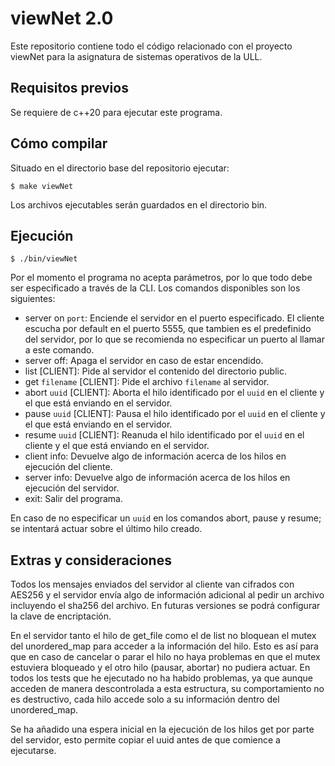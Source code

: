 # viewNet 2.0
Este repositorio contiene todo el código relacionado con el proyecto viewNet para la asignatura de sistemas operativos de la ULL.

## Requisitos previos
Se requiere de c++20 para ejecutar este programa.

## Cómo compilar
Situado en el directorio base del repositorio ejecutar:

```$ make viewNet```

Los archivos ejecutables serán guardados en el directorio bin.

## Ejecución

```$ ./bin/viewNet```

Por el momento el programa no acepta parámetros, por lo que todo debe ser especificado a través de la CLI.
Los comandos disponibles son los siguientes:
 - server on `port`: Enciende el servidor en el puerto especificado. El cliente escucha por default en el puerto 5555, que tambien es el predefinido del servidor, por lo que se recomienda no especificar un puerto al llamar a este comando.
 - server off: Apaga el servidor en caso de estar encendido.
 - list [CLIENT]: Pide al servidor el contenido del directorio public.
 - get `filename` [CLIENT]: Pide el archivo `filename` al servidor.
 - abort `uuid` [CLIENT]: Aborta el hilo identificado por el `uuid` en el cliente y el que está enviando en el servidor.
 - pause `uuid` [CLIENT]: Pausa el hilo identificado por el `uuid` en el cliente y el que está enviando en el servidor.
 - resume `uuid` [CLIENT]: Reanuda el hilo identificado por el `uuid` en el cliente y el que está enviando en el servidor.
 - client info: Devuelve algo de información acerca de los hilos en ejecución del cliente.
 - server info: Devuelve algo de información acerca de los hilos en ejecución del servidor.
 - exit: Salir del programa.

En caso de no especificar un `uuid` en los comandos abort, pause y resume; se intentará actuar sobre el último hilo creado.

## Extras y consideraciones
Todos los mensajes enviados del servidor al cliente van cifrados con AES256 y el servidor envía algo de información adicional al pedir un archivo incluyendo el sha256 del archivo. En futuras versiones se podrá configurar la clave de encriptación.

En el servidor tanto el hilo de get_file como el de list no bloquean el mutex del unordered_map para acceder a la información del hilo. Esto es así para que en caso de cancelar o parar el hilo no haya problemas en que el mutex estuviera bloqueado y el otro hilo (pausar, abortar) no pudiera actuar. En todos los tests que he ejecutado no ha habido problemas, ya que aunque acceden de manera descontrolada a esta estructura, su comportamiento no es destructivo, cada hilo accede solo a su información dentro del unordered_map.

Se ha añadido una espera inicial en la ejecución de los hilos get por parte del servidor, esto permite copiar el uuid antes de que comience a ejecutarse.